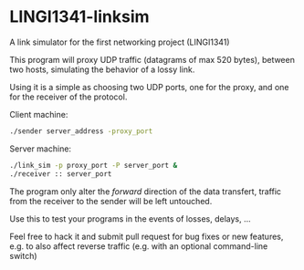 # LINGI1341-linksim
A link simulator for the first networking project (LINGI1341)

This program will proxy UDP traffic (datagrams of max 520 bytes), between
two hosts, simulating the behavior of a lossy link.

Using it is a simple as choosing two UDP ports, one for the proxy, and one for the receiver of the protocol.

Client machine:

```bash
./sender server_address -proxy_port
```

Server machine:
```bash
./link_sim -p proxy_port -P server_port &
./receiver :: server_port
```

The program only alter the _forward_  direction of the data transfert, traffic from the
receiver to the sender will be left untouched.

Use this to test your programs in the events of losses, delays, ...

Feel free to hack it and submit pull request for bug fixes or new features,
e.g. to also affect reverse traffic (e.g. with an optional command-line switch)
